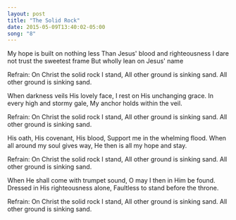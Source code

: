 ```yaml
---
layout: post
title: "The Solid Rock"
date: 2015-05-09T13:40:02-05:00
song: "8"
---
```


My hope is built on nothing less
Than Jesus' blood and righteousness
I dare not trust the sweetest frame
But wholly lean on Jesus' name

Refrain:
On Christ the solid rock I stand,
All other ground is sinking sand.
All other ground is sinking sand.

When darkness veils His lovely face,
I rest on His unchanging grace.
In every high and stormy gale,
My anchor holds within the veil.

Refrain:
On Christ the solid rock I stand,
All other ground is sinking sand.
All other ground is sinking sand.

His oath, His covenant, His blood,
Support me in the whelming flood.
When all around my soul gives way,
He then is all my hope and stay.

Refrain:
On Christ the solid rock I stand,
All other ground is sinking sand.
All other ground is sinking sand.

When He shall come with trumpet sound,
O may I then in Him be found.
Dressed in His righteousness alone,
Faultless to stand before the throne.

Refrain:
On Christ the solid rock I stand,
All other ground is sinking sand.
All other ground is sinking sand.
